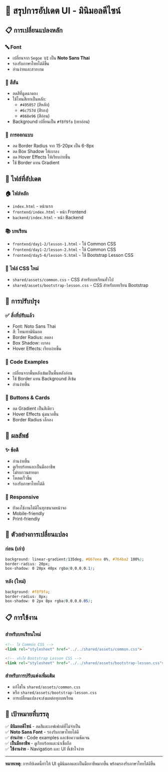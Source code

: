# 🎨 สรุปการอัปเดต UI - มินิมอลดีไซน์

## 📋 การเปลี่ยนแปลงหลัก

### 🔤 **Font**
- เปลี่ยนจาก `Segoe UI` เป็น **Noto Sans Thai**
- รองรับภาษาไทยได้ดีขึ้น
- อ่านง่ายและสวยงาม

### 🎨 **สีสัน**
- ลดสีที่ฉูดฉาดลง
- ใช้โทนสีเทาเป็นหลัก:
  - `#495057` (สีหลัก)
  - `#6c757d` (สีรอง)
  - `#868e96` (สีอ่อน)
- Background เปลี่ยนเป็น `#f8f9fa` (เทาอ่อน)

### 🎯 **การออกแบบ**
- ลด Border Radius จาก 15-20px เป็น 6-8px
- ลด Box Shadow ให้เบาลง
- ลด Hover Effects ให้เรียบง่ายขึ้น
- ใช้ Border แทน Gradient

## 📁 ไฟล์ที่อัปเดต

### 🏠 **ไฟล์หลัก**
- `index.html` - หน้าแรก
- `frontend/index.html` - หน้า Frontend
- `backend/index.html` - หน้า Backend

### 📚 **บทเรียน**
- `frontend/day1-2/lesson-1.html` - ใช้ Common CSS
- `frontend/day1-2/lesson-2.html` - ใช้ Common CSS
- `frontend/day5-6/lesson-5.html` - ใช้ Bootstrap Lesson CSS

### 🎨 **ไฟล์ CSS ใหม่**
- `shared/assets/common.css` - CSS สำหรับบทเรียนทั่วไป
- `shared/assets/bootstrap-lesson.css` - CSS สำหรับบทเรียน Bootstrap

## 🔧 **การปรับปรุง**

### ✅ **สิ่งที่ปรับแล้ว**
- Font: Noto Sans Thai
- สี: โทนเทามินิมอล
- Border Radius: ลดลง
- Box Shadow: เบาลง
- Hover Effects: เรียบง่ายขึ้น

### 📝 **Code Examples**
- เปลี่ยนจากพื้นหลังเข้มเป็นพื้นหลังอ่อน
- ใช้ Border แทน Background สีเข้ม
- อ่านง่ายขึ้น

### 🎯 **Buttons & Cards**
- ลด Gradient เป็นสีเดียว
- Hover Effects นุ่มนวลขึ้น
- Border Radius เล็กลง

## 🚀 **ผลลัพธ์**

### ✨ **ข้อดี**
- อ่านง่ายขึ้น
- ดูเรียบร้อยและเป็นมืออาชีพ
- ไม่รบกวนสายตา
- โหลดเร็วขึ้น
- รองรับภาษาไทยได้ดี

### 📱 **Responsive**
- ยังคงใช้งานได้ดีในทุกขนาดหน้าจอ
- Mobile-friendly
- Print-friendly

## 🎨 **ตัวอย่างการเปลี่ยนแปลง**

### ก่อน (เก่า)
```css
background: linear-gradient(135deg, #667eea 0%, #764ba2 100%);
border-radius: 20px;
box-shadow: 0 20px 40px rgba(0,0,0,0.1);
```

### หลัง (ใหม่)
```css
background: #f8f9fa;
border-radius: 8px;
box-shadow: 0 2px 8px rgba(0,0,0,0.05);
```

## 📋 **การใช้งาน**

### สำหรับบทเรียนใหม่
```html
<!-- ใช้ Common CSS -->
<link rel="stylesheet" href="../../shared/assets/common.css">

<!-- หรือใช้ Bootstrap Lesson CSS -->
<link rel="stylesheet" href="../../shared/assets/bootstrap-lesson.css">
```

### สำหรับการปรับแต่งเพิ่มเติม
- แก้ไขใน `shared/assets/common.css`
- หรือ `shared/assets/bootstrap-lesson.css`
- การเปลี่ยนแปลงจะส่งผลต่อทุกบทเรียน

## 🎯 **เป้าหมายที่บรรลุ**

✅ **มินิมอลดีไซน์** - ลดสีและเอฟเฟกต์ที่ไม่จำเป็น  
✅ **Noto Sans Font** - รองรับภาษาไทยได้ดี  
✅ **อ่านง่าย** - Code examples และข้อความชัดเจน  
✅ **เป็นมืออาชีพ** - ดูเรียบร้อยและน่าเชื่อถือ  
✅ **ใช้งานง่าย** - Navigation และ UI ที่เข้าใจง่าย  

---

**หมายเหตุ:** การอัปเดตนี้ทำให้ UI ดูมินิมอลและเป็นมืออาชีพมากขึ้น พร้อมรองรับภาษาไทยได้ดีขึ้น
